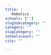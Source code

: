 ```yaml
---
title: |
   Robotics
schools: [""]
slugSubcategory: ""
category: ""
slugCategory: ""
schoolscount: ""
city: ""

---
```


